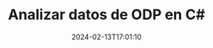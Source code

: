 ---
############################# Static ############################
layout: "auto-gen-parser"
date: 2024-02-13T17:01:10
draft: false
otherformats: 

############################# Head ############################
head_title: "Analizar datos de ODP en C#"
head_description: "Analice rápidamente los datos de los documentos en C#."

############################# Header ############################
title: "Analizar datos de ODP en C#"
description: "Analice los datos de ODP con unas pocas líneas de código .NET."
bg_image: "https://cms.admin.containerize.com/templates/aspose/App_Themes/V3/images/bg/header1.png"
bg_overlay: false
button:
    enable: true
    icon: "fas fa-arrow-down"
    label: "Descargue prueba gratis"
    link: "https://downloads.groupdocs.com/parser/net"

############################# SubMenu ############################
submenu:
    enable: true

    left:
        img_alt: "GroupDocs.Parser for .NET"
        image: "https://cms.admin.containerize.com/templates/groupdocs/images/product-logos/90x90-noborder/groupdocs-parser-net.png"
        product: "GroupDocs.Parser"
        platform: ".NET"

    middle:
        button:

            # button loop
            - link: "https://apireference.groupdocs.com/parser/net"
              text: "Referencia de la API"

            # button loop
            - link: "https://github.com/groupdocs-parser"
              text: "Ejemplos de código"

            # button loop
            - link: "https://products.groupdocs.app/parser/family"
              text: "demostraciones en vivo"

            # button loop
            - link: "https://purchase.groupdocs.com/pricing/parser/net"
              text: "Precios"

    right:
        link_download: "https://downloads.groupdocs.com/parser"
        link_learn: "https://docs.groupdocs.com/parser/net"
        link_buy: "https://purchase.groupdocs.com"

############################# About ############################
about:
    enable: true
    title: "Analizar datos con plantillas en GroupDocs.Parser for .NET"
    content: |
        Las plantillas pueden mejorar en gran medida la eficiencia, la precisión y la coherencia de la extracción de datos de los documentos. GroupDocs.Parser for .NET ofrece una potente solución para trabajar con plantillas.
        
        Con GroupDocs.Parser for .NET, puede crear fácilmente plantillas para diferentes tipos de documentos, incluidos PDF y documentos de Microsoft Word. También puede utilizar plantillas para el análisis por lotes de varios documentos.

        Las mejores prácticas para trabajar con plantillas en GroupDocs.Parser for .NET incluyen el uso de identificadores únicos y la prueba exhaustiva de las plantillas antes de la implementación. Con GroupDocs.Parser for .NET, puede optimizar la extracción de datos y lograr mejores resultados.

        Descargue y pruebe GroupDocs.Parser for .NET hoy para simplificar sus tareas de análisis de documentos y mejorar su productividad. Nuestra documentación y recursos de soporte están disponibles para ayudarlo a comenzar y lograr el éxito.

        Obtenga más información sobre el análisis de documentos en [documentación](https://docs.groupdocs.com/parser/net/working-with-templates/).

############################# More ############################
more:
    enable: true
    title_left: "Requisitos del sistema"
    content_left: |
        GroupDocs.Parser for .NET Las API son compatibles con todas las principales plataformas y sistemas operativos. Antes de ejecutar el código a continuación, asegúrese de tener instalados los siguientes requisitos previos en su sistema.
        
        * Sistemas operativos: Microsoft Windows, Linux, MacOS
        * Entornos de desarrollo: Microsoft Visual Studio, Xamarin, MonoDevelop
        * Marcos
        * Descarga la última versión de GroupDocs.Parser for .NET desde [Nuget](https://www.nuget.org/packages/groupdocs.parser)

    title_right: "Por qué usar GroupDocs.Parser for .NET"
    content_right: |
        * Compatibilidad con la extracción de texto sin formato de cualquier documento compatible    
        * Análisis de documentos a través de plantillas definidas por el usuario    
        * Totalmente compatible con la extracción de texto estructurado    
        * Búsqueda de texto por palabra clave y expresión regular    
        * Extraiga texto formateado, metadatos, imágenes, contenedores y archivos adjuntos    
        * Extraiga la tabla de contenido para algunos formatos de documentos compatibles    
        * Analizar datos de formulario de PDF documentos    
        * Extraer hipervínculos del documento           

############################# Demos ############################
demos:
    enable: true
    title: "Demostraciones en vivo: analice datos de ODP en línea"
    content: |
       Analice los datos del archivo ODP ahora mismo visitando el sitio web [GroupDocs.Parser Live Demos](https://products.groupdocs.app/parser/odp).
       La demostración en vivo tiene los siguientes beneficios.
        
############################# About Formats ############################
about_formats:
    enable: true

############################# More Formats ############################
more_formats:
    enable: true
    title: "Analizar datos de otros formatos de documentos"
    content: |
        .NET API de análisis de documentos para formatos de archivo e imágenes. Extraiga datos para algunos de los formatos de archivo populares como se indica a continuación.

############################# Back to top ###############################
back_to_top:
    enable: true
---